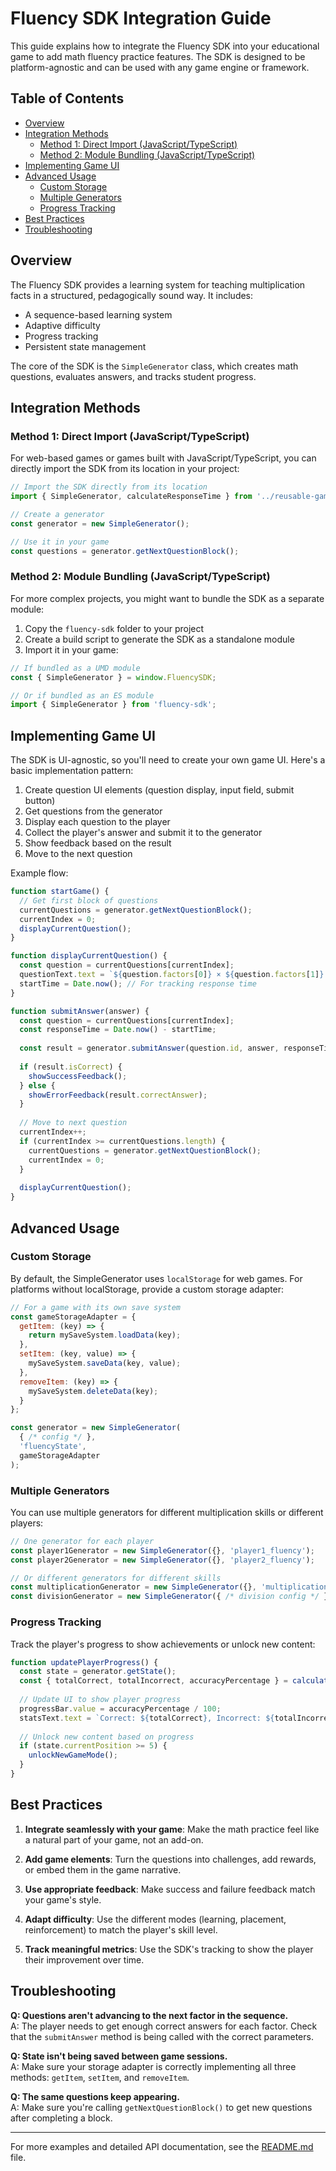 # Fluency SDK Integration Guide

This guide explains how to integrate the Fluency SDK into your educational game to add math fluency practice features. The SDK is designed to be platform-agnostic and can be used with any game engine or framework.

## Table of Contents

- [Overview](#overview)
- [Integration Methods](#integration-methods)
  - [Method 1: Direct Import (JavaScript/TypeScript)](#method-1-direct-import-javascripttypescript)
  - [Method 2: Module Bundling (JavaScript/TypeScript)](#method-2-module-bundling-javascripttypescript)
- [Implementing Game UI](#implementing-game-ui)
- [Advanced Usage](#advanced-usage)
  - [Custom Storage](#custom-storage)
  - [Multiple Generators](#multiple-generators)
  - [Progress Tracking](#progress-tracking)
- [Best Practices](#best-practices)
- [Troubleshooting](#troubleshooting)

## Overview

The Fluency SDK provides a learning system for teaching multiplication facts in a structured, pedagogically sound way. It includes:

- A sequence-based learning system
- Adaptive difficulty
- Progress tracking
- Persistent state management

The core of the SDK is the `SimpleGenerator` class, which creates math questions, evaluates answers, and tracks student progress.

## Integration Methods

### Method 1: Direct Import (JavaScript/TypeScript)

For web-based games or games built with JavaScript/TypeScript, you can directly import the SDK from its location in your project:

```javascript
// Import the SDK directly from its location
import { SimpleGenerator, calculateResponseTime } from '../reusable-game-patterns/fluency-sdk';

// Create a generator
const generator = new SimpleGenerator();

// Use it in your game
const questions = generator.getNextQuestionBlock();
```

### Method 2: Module Bundling (JavaScript/TypeScript)

For more complex projects, you might want to bundle the SDK as a separate module:

1. Copy the `fluency-sdk` folder to your project
2. Create a build script to generate the SDK as a standalone module
3. Import it in your game:

```javascript
// If bundled as a UMD module
const { SimpleGenerator } = window.FluencySDK;

// Or if bundled as an ES module
import { SimpleGenerator } from 'fluency-sdk';
```

## Implementing Game UI

The SDK is UI-agnostic, so you'll need to create your own game UI. Here's a basic implementation pattern:

1. Create question UI elements (question display, input field, submit button)
2. Get questions from the generator
3. Display each question to the player
4. Collect the player's answer and submit it to the generator
5. Show feedback based on the result
6. Move to the next question

Example flow:

```javascript
function startGame() {
  // Get first block of questions
  currentQuestions = generator.getNextQuestionBlock();
  currentIndex = 0;
  displayCurrentQuestion();
}

function displayCurrentQuestion() {
  const question = currentQuestions[currentIndex];
  questionText.text = `${question.factors[0]} × ${question.factors[1]} = ?`;
  startTime = Date.now(); // For tracking response time
}

function submitAnswer(answer) {
  const question = currentQuestions[currentIndex];
  const responseTime = Date.now() - startTime;
  
  const result = generator.submitAnswer(question.id, answer, responseTime);
  
  if (result.isCorrect) {
    showSuccessFeedback();
  } else {
    showErrorFeedback(result.correctAnswer);
  }
  
  // Move to next question
  currentIndex++;
  if (currentIndex >= currentQuestions.length) {
    currentQuestions = generator.getNextQuestionBlock();
    currentIndex = 0;
  }
  
  displayCurrentQuestion();
}
```

## Advanced Usage

### Custom Storage

By default, the SimpleGenerator uses `localStorage` for web games. For platforms without localStorage, provide a custom storage adapter:

```javascript
// For a game with its own save system
const gameStorageAdapter = {
  getItem: (key) => {
    return mySaveSystem.loadData(key);
  },
  setItem: (key, value) => {
    mySaveSystem.saveData(key, value);
  },
  removeItem: (key) => {
    mySaveSystem.deleteData(key);
  }
};

const generator = new SimpleGenerator(
  { /* config */ },
  'fluencyState',
  gameStorageAdapter
);
```

### Multiple Generators

You can use multiple generators for different multiplication skills or different players:

```javascript
// One generator for each player
const player1Generator = new SimpleGenerator({}, 'player1_fluency');
const player2Generator = new SimpleGenerator({}, 'player2_fluency');

// Or different generators for different skills
const multiplicationGenerator = new SimpleGenerator({}, 'multiplication');
const divisionGenerator = new SimpleGenerator({ /* division config */ }, 'division');
```

### Progress Tracking

Track the player's progress to show achievements or unlock new content:

```javascript
function updatePlayerProgress() {
  const state = generator.getState();
  const { totalCorrect, totalIncorrect, accuracyPercentage } = calculateAccuracy(state);
  
  // Update UI to show player progress
  progressBar.value = accuracyPercentage / 100;
  statsText.text = `Correct: ${totalCorrect}, Incorrect: ${totalIncorrect}`;
  
  // Unlock new content based on progress
  if (state.currentPosition >= 5) {
    unlockNewGameMode();
  }
}
```

## Best Practices

1. **Integrate seamlessly with your game**: Make the math practice feel like a natural part of your game, not an add-on.

2. **Add game elements**: Turn the questions into challenges, add rewards, or embed them in the game narrative.

3. **Use appropriate feedback**: Make success and failure feedback match your game's style.

4. **Adapt difficulty**: Use the different modes (learning, placement, reinforcement) to match the player's skill level.

5. **Track meaningful metrics**: Use the SDK's tracking to show the player their improvement over time.

## Troubleshooting

**Q: Questions aren't advancing to the next factor in the sequence.**  
A: The player needs to get enough correct answers for each factor. Check that the `submitAnswer` method is being called with the correct parameters.

**Q: State isn't being saved between game sessions.**  
A: Make sure your storage adapter is correctly implementing all three methods: `getItem`, `setItem`, and `removeItem`.

**Q: The same questions keep appearing.**  
A: Make sure you're calling `getNextQuestionBlock()` to get new questions after completing a block.

---

For more examples and detailed API documentation, see the [README.md](./README.md) file. 